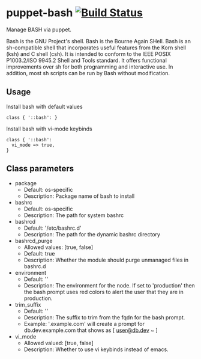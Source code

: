 # puppet-bash [![Build Status](https://travis-ci.org/zanloy/puppet-bash.svg?branch=master)](https://travis-ci.org/zanloy/puppet-bash)

Manage BASH via puppet.

Bash is the GNU Project's shell. Bash is the Bourne Again SHell. Bash is an sh-compatible shell that incorporates useful features from the Korn shell (ksh) and C shell (csh). It is intended to conform to the IEEE POSIX P1003.2/ISO 9945.2 Shell and Tools standard. It offers functional improvements over sh for both programming and interactive use. In addition, most sh scripts can be run by Bash without modification.

## Usage

Install bash with default values
```
class { '::bash': }
```
Install bash with vi-mode keybinds
```
class { '::bash':
  vi_mode => true,
}
```

## Class parameters

* package
  * Default: os-specific
  * Description: Package name of bash to install
* bashrc
  * Default: os-specific
  * Description: The path for system bashrc
* bashrcd
  * Default: '/etc/bashrc.d'
  * Description: The path for the dynamic bashrc directory
* bashrcd_purge
  * Allowed values: [true, false]
  * Default: true
  * Description: Whether the module should purge unmanaged files in bashrc.d
* environment
  * Default: ''
  * Description: The environment for the node. If set to 'production' then the
    bash prompt uses red colors to alert the user that they are in production.
* trim_suffix
  * Default: ''
  * Description: The suffix to trim from the fqdn for the bash prompt.
  * Example: '.example.com' will create a prompt for db.dev.example.com that
    shows as [ user@db.dev ~ ]
* vi_mode
  * Allowed valued: [true, false]
  * Description: Whether to use vi keybinds instead of emacs.
